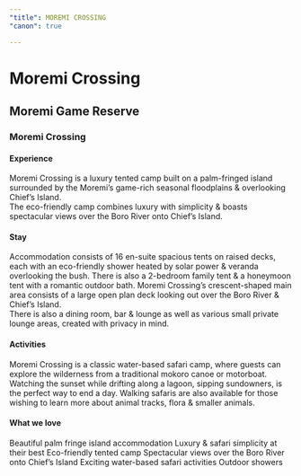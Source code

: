 ```yaml
---
"title": MOREMI CROSSING
"canon": true

---
```


# Moremi Crossing
## Moremi Game Reserve
### Moremi Crossing

#### Experience
Moremi Crossing is a luxury tented camp built on a palm-fringed island surrounded by the Moremi’s game-rich seasonal floodplains &amp; overlooking Chief’s Island.  
The eco-friendly camp combines luxury with simplicity &amp; boasts spectacular views over the Boro River onto Chief’s Island.

#### Stay
Accommodation consists of 16 en-suite spacious tents on raised decks, each with an eco-friendly shower heated by solar power &amp; veranda overlooking the bush.  There is also a 2-bedroom family tent &amp; a honeymoon tent with a romantic outdoor bath.
Moremi Crossing’s crescent-shaped main area consists of a large open plan deck looking out over the Boro River &amp; Chief’s Island.  
There is also a dining room, bar &amp; lounge as well as various small private lounge areas, created with privacy in mind.

#### Activities
Moremi Crossing is a classic water-based safari camp, where guests can explore the wilderness from a traditional mokoro canoe or motorboat.  Watching the sunset while drifting along a lagoon, sipping sundowners, is the perfect way to end a day.
Walking safaris are also available for those wishing to learn more about animal tracks, flora &amp; smaller animals.


#### What we love
Beautiful palm fringe island accommodation
Luxury &amp; safari simplicity at their best
Eco-friendly tented camp
Spectacular views over the Boro River onto Chief’s Island
Exciting water-based safari activities
Outdoor showers